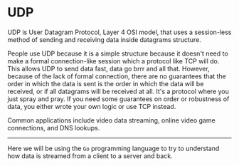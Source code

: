 # UDP 

UDP is User Datagram Protocol, Layer 4 OSI model, that uses a session-less
method of sending and receiving data inside datagrams structure.

People use UDP because it is a simple structure because it doesn't need to make
a formal connection-like session which a protocol like TCP will do. This allows
UDP to send data fast, data go brrr and all that. However, because of the lack of
formal connection, there are no guarantees that the order in which the data is sent
is the order in which the data will be received, or if all datagrams will be received
at all. It's a protocol where you just spray and pray. If you need some guarantees
on order or robustness of data, you either wrote your own logic or use TCP instead. 

Common applications include video data streaming, online video game connections,
and DNS lookups.

---

Here we will be using the `Go` programming language to try to understand how data
is streamed from a client to a server and back. 
